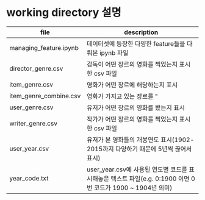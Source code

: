 # working directory 설명

file|description|
--|--
managing_feature.ipynb | 데이터셋에 등장한 다양한 feature들을 다뤄본 ipynb 파일
director_genre.csv | 감독이 어떤 장르의 영화를 찍었는지 표시한 csv 파일
item_genre.csv | 영화가 어떤 장르에 해당하는지 표시
item_genre_combine.csv | 영화가 가지고 있는 장르를 "|"로 구분한 파일
user_genre.csv | 유저가 어떤 장르의 영화를 봤는지 표시
writer_genre.csv | 작가가 어떤 장르의 영화를 찍었는지 표시한 csv 파일
user_year.csv | 유저가 본 영화들의 개봉연도 표시(1902-2015까지 다양하기 때문에 5년씩 끊어서 표시)
year_code.txt | user_year.csv에 사용된 연도별 코드를 표시해놓은 텍스트 파일(e.g. 0:1900 이면 0번 코드가 1900 ~ 1904년 의미)
